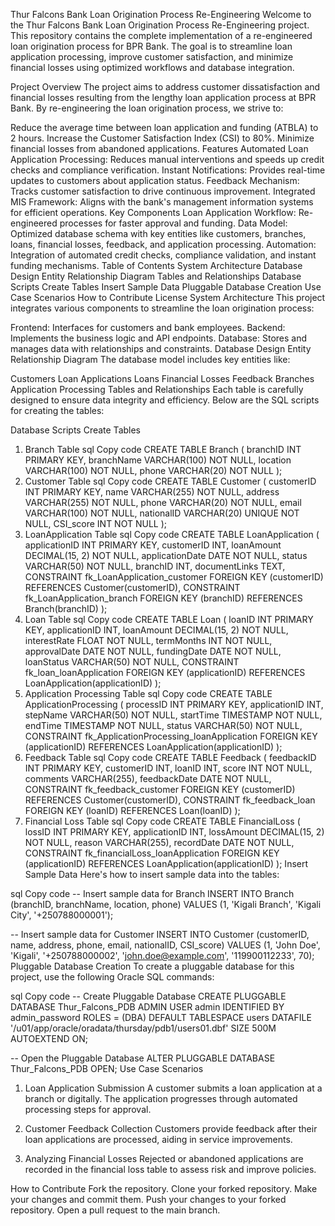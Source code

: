 Thur Falcons Bank Loan Origination Process Re-Engineering
Welcome to the Thur Falcons Bank Loan Origination Process Re-Engineering project. This repository contains the complete implementation of a re-engineered loan origination process for BPR Bank. The goal is to streamline loan application processing, improve customer satisfaction, and minimize financial losses using optimized workflows and database integration.

Project Overview
The project aims to address customer dissatisfaction and financial losses resulting from the lengthy loan application process at BPR Bank. By re-engineering the loan origination process, we strive to:

Reduce the average time between loan application and funding (ATBLA) to 2 hours.
Increase the Customer Satisfaction Index (CSI) to 80%.
Minimize financial losses from abandoned applications.
Features
Automated Loan Application Processing: Reduces manual interventions and speeds up credit checks and compliance verification.
Instant Notifications: Provides real-time updates to customers about application status.
Feedback Mechanism: Tracks customer satisfaction to drive continuous improvement.
Integrated MIS Framework: Aligns with the bank's management information systems for efficient operations.
Key Components
Loan Application Workflow: Re-engineered processes for faster approval and funding.
Data Model: Optimized database schema with key entities like customers, branches, loans, financial losses, feedback, and application processing.
Automation: Integration of automated credit checks, compliance validation, and instant funding mechanisms.
Table of Contents
System Architecture
Database Design
Entity Relationship Diagram
Tables and Relationships
Database Scripts
Create Tables
Insert Sample Data
Pluggable Database Creation
Use Case Scenarios
How to Contribute
License
System Architecture
This project integrates various components to streamline the loan origination process:

Frontend: Interfaces for customers and bank employees.
Backend: Implements the business logic and API endpoints.
Database: Stores and manages data with relationships and constraints.
Database Design
Entity Relationship Diagram
The database model includes key entities like:

Customers
Loan Applications
Loans
Financial Losses
Feedback
Branches
Application Processing
Tables and Relationships
Each table is carefully designed to ensure data integrity and efficiency. Below are the SQL scripts for creating the tables:

Database Scripts
Create Tables
1. Branch Table
sql
Copy code
CREATE TABLE Branch (
    branchID INT PRIMARY KEY,
    branchName VARCHAR(100) NOT NULL,
    location VARCHAR(100) NOT NULL,
    phone VARCHAR(20) NOT NULL
);
2. Customer Table
sql
Copy code
CREATE TABLE Customer (
    customerID INT PRIMARY KEY,
    name VARCHAR(255) NOT NULL,
    address VARCHAR(255) NOT NULL,
    phone VARCHAR(20) NOT NULL,
    email VARCHAR(100) NOT NULL,
    nationalID VARCHAR(20) UNIQUE NOT NULL,
    CSI_score INT NOT NULL
);
3. LoanApplication Table
sql
Copy code
CREATE TABLE LoanApplication (
    applicationID INT PRIMARY KEY,
    customerID INT,
    loanAmount DECIMAL(15, 2) NOT NULL,
    applicationDate DATE NOT NULL,
    status VARCHAR(50) NOT NULL,
    branchID INT,
    documentLinks TEXT,
    CONSTRAINT fk_LoanApplication_customer FOREIGN KEY (customerID) REFERENCES Customer(customerID),
    CONSTRAINT fk_LoanApplication_branch FOREIGN KEY (branchID) REFERENCES Branch(branchID)
);
4. Loan Table
sql
Copy code
CREATE TABLE Loan (
    loanID INT PRIMARY KEY,
    applicationID INT,
    loanAmount DECIMAL(15, 2) NOT NULL,
    interestRate FLOAT NOT NULL,
    termMonths INT NOT NULL,
    approvalDate DATE NOT NULL,
    fundingDate DATE NOT NULL,
    loanStatus VARCHAR(50) NOT NULL,
    CONSTRAINT fk_loan_loanApplication FOREIGN KEY (applicationID) REFERENCES LoanApplication(applicationID)
);
5. Application Processing Table
sql
Copy code
CREATE TABLE ApplicationProcessing (
    processID INT PRIMARY KEY,
    applicationID INT,
    stepName VARCHAR(50) NOT NULL,
    startTime TIMESTAMP NOT NULL,
    endTime TIMESTAMP NOT NULL,
    status VARCHAR(50) NOT NULL,
    CONSTRAINT fk_ApplicationProcessing_loanApplication FOREIGN KEY (applicationID) REFERENCES LoanApplication(applicationID)
);
6. Feedback Table
sql
Copy code
CREATE TABLE Feedback (
    feedbackID INT PRIMARY KEY,
    customerID INT,
    loanID INT,
    score INT NOT NULL,
    comments VARCHAR(255),
    feedbackDate DATE NOT NULL,
    CONSTRAINT fk_feedback_customer FOREIGN KEY (customerID) REFERENCES Customer(customerID),
    CONSTRAINT fk_feedback_loan FOREIGN KEY (loanID) REFERENCES Loan(loanID)
);
7. Financial Loss Table
sql
Copy code
CREATE TABLE FinancialLoss (
    lossID INT PRIMARY KEY,
    applicationID INT,
    lossAmount DECIMAL(15, 2) NOT NULL,
    reason VARCHAR(255),
    recordDate DATE NOT NULL,
    CONSTRAINT fk_financialLoss_loanApplication FOREIGN KEY (applicationID) REFERENCES LoanApplication(applicationID)
);
Insert Sample Data
Here's how to insert sample data into the tables:

sql
Copy code
-- Insert sample data for Branch
INSERT INTO Branch (branchID, branchName, location, phone) VALUES
(1, 'Kigali Branch', 'Kigali City', '+250788000001');

-- Insert sample data for Customer
INSERT INTO Customer (customerID, name, address, phone, email, nationalID, CSI_score) VALUES
(1, 'John Doe', 'Kigali', '+250788000002', 'john.doe@example.com', '119900112233', 70);
Pluggable Database Creation
To create a pluggable database for this project, use the following Oracle SQL commands:

sql
Copy code
-- Create Pluggable Database
CREATE PLUGGABLE DATABASE Thur_Falcons_PDB
  ADMIN USER admin IDENTIFIED BY admin_password
  ROLES = (DBA)
  DEFAULT TABLESPACE users
  DATAFILE '/u01/app/oracle/oradata/thursday/pdb1/users01.dbf' SIZE 500M AUTOEXTEND ON;

-- Open the Pluggable Database
ALTER PLUGGABLE DATABASE Thur_Falcons_PDB OPEN;
Use Case Scenarios
1. Loan Application Submission
A customer submits a loan application at a branch or digitally. The application progresses through automated processing steps for approval.

2. Customer Feedback Collection
Customers provide feedback after their loan applications are processed, aiding in service improvements.

3. Analyzing Financial Losses
Rejected or abandoned applications are recorded in the financial loss table to assess risk and improve policies.

How to Contribute
Fork the repository.
Clone your forked repository.
Make your changes and commit them.
Push your changes to your forked repository.
Open a pull request to the main branch.
